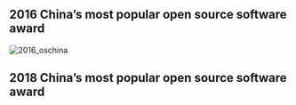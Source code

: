 ## 2016 China’s most popular open source software award 
![2016_oschina](https://user-images.githubusercontent.com/16487356/184538463-6b730720-26cc-4f77-b547-c544d6a56a59.jpeg)


## 2018 China’s most popular open source software award 
